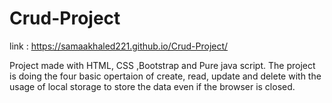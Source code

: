 # Crud-Project
 link :  https://samaakhaled221.github.io/Crud-Project/
 
Project made with HTML, CSS ,Bootstrap and Pure java script.
The project is doing the four basic opertaion of create, read, update and delete with the usage of local storage to store the data even if the browser is closed.
